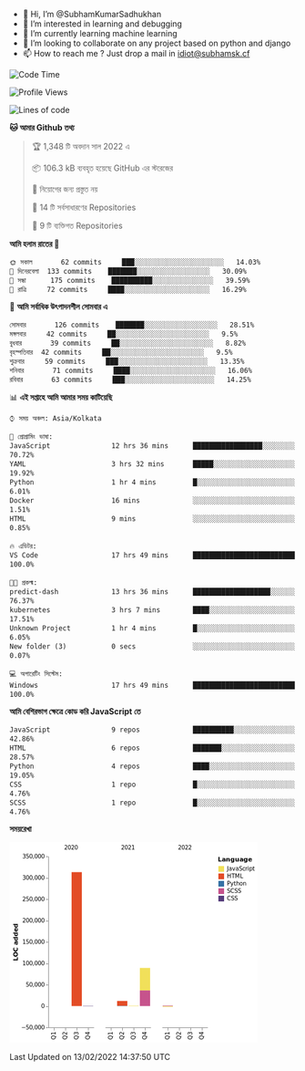 - 👋 Hi, I’m @SubhamKumarSadhukhan
- 👀 I’m interested in learning and debugging
- 🌱 I’m currently learning machine learning
- 💞️ I’m looking to collaborate on any project based on python and django
- 📫 How to reach me ?
      Just drop a mail in idiot@subhamsk.cf

<!---
SubhamKumarSadhukhan/SubhamKumarSadhukhan is a ✨ special ✨ repository because its `README.md` (this file) appears on your GitHub profile.
You can click the Preview link to take a look at your changes.
--->


<!--START_SECTION:waka-->
![Code Time](http://img.shields.io/badge/Code%20Time-169%20hrs%201%20min-blue)

![Profile Views](http://img.shields.io/badge/%E0%A6%AA%E0%A7%8D%E0%A6%B0%E0%A7%8B%E0%A6%AB%E0%A6%BE%E0%A6%87%E0%A6%B2%20%E0%A6%A6%E0%A6%B0%E0%A7%8D%E0%A6%B6%E0%A6%A8-7-blue)

![Lines of code](https://img.shields.io/badge/%E0%A6%B9%E0%A7%8D%E0%A6%AF%E0%A6%BE%E0%A6%B2%E0%A7%8B%20%E0%A6%93%E0%A6%AF%E0%A6%BC%E0%A6%BE%E0%A6%B0%E0%A7%8D%E0%A6%B2%E0%A7%8D%E0%A6%A1%20%E0%A6%A5%E0%A7%87%E0%A6%95%E0%A7%87%20%E0%A6%86%E0%A6%AE%E0%A6%BF%20%E0%A6%B2%E0%A6%BF%E0%A6%96%E0%A7%87%E0%A6%9B%E0%A6%BF-416%20Thousand%20%E0%A6%95%E0%A7%8B%E0%A6%A1%E0%A7%87%E0%A6%B0%20%E0%A6%B2%E0%A6%BE%E0%A6%87%E0%A6%A8-blue)

**🐱 আমার Github তথ্য** 

> 🏆 1,348 টি অবদান সাল 2022 এ
 > 
> 📦 106.3 kB ব্যবহৃত হয়েছে GitHub এর স্টরেজের 
 > 
> 🚫 নিয়োগের জন্য প্রস্তুত নয়
 > 
> 📜 14 টি সর্বসাধারণের Repositories 
 > 
> 🔑 9 টি ব্যক্তিগত Repositories  
 > 
**আমি হলাম রাতের 🦉** 

```text
🌞 সকাল       62 commits     ███░░░░░░░░░░░░░░░░░░░░░░   14.03% 
🌆 দিনেরবেলা  133 commits    ███████░░░░░░░░░░░░░░░░░░   30.09% 
🌃 সন্ধা      175 commits    ██████████░░░░░░░░░░░░░░░   39.59% 
🌙 রাত্রি     72 commits     ████░░░░░░░░░░░░░░░░░░░░░   16.29%

```
📅 **আমি সর্বাধিক উৎপাদনশীল সোমবার এ** 

```text
সোমবার       126 commits    ███████░░░░░░░░░░░░░░░░░░   28.51% 
মঙ্গলবার     42 commits     ██░░░░░░░░░░░░░░░░░░░░░░░   9.5% 
বুধবার       39 commits     ██░░░░░░░░░░░░░░░░░░░░░░░   8.82% 
বৃহস্পতিবার  42 commits     ██░░░░░░░░░░░░░░░░░░░░░░░   9.5% 
শুক্রবার     59 commits     ███░░░░░░░░░░░░░░░░░░░░░░   13.35% 
শনিবার       71 commits     ████░░░░░░░░░░░░░░░░░░░░░   16.06% 
রবিবার       63 commits     ███░░░░░░░░░░░░░░░░░░░░░░   14.25%

```


📊 **এই সপ্তাহে আমি আমার সময় কাটিয়েছি** 

```text
⌚︎ সময় অঞ্চল: Asia/Kolkata

💬 প্রোগ্রামিং ভাষা: 
JavaScript               12 hrs 36 mins      █████████████████░░░░░░░░   70.72% 
YAML                     3 hrs 32 mins       █████░░░░░░░░░░░░░░░░░░░░   19.92% 
Python                   1 hr 4 mins         █░░░░░░░░░░░░░░░░░░░░░░░░   6.01% 
Docker                   16 mins             ░░░░░░░░░░░░░░░░░░░░░░░░░   1.51% 
HTML                     9 mins              ░░░░░░░░░░░░░░░░░░░░░░░░░   0.85%

🔥 এডিটর: 
VS Code                  17 hrs 49 mins      █████████████████████████   100.0%

🐱‍💻 প্রকল্ম: 
predict-dash             13 hrs 36 mins      ███████████████████░░░░░░   76.37% 
kubernetes               3 hrs 7 mins        ████░░░░░░░░░░░░░░░░░░░░░   17.51% 
Unknown Project          1 hr 4 mins         █░░░░░░░░░░░░░░░░░░░░░░░░   6.05% 
New folder (3)           0 secs              ░░░░░░░░░░░░░░░░░░░░░░░░░   0.07%

💻 অপারেটিং সিস্টেম: 
Windows                  17 hrs 49 mins      █████████████████████████   100.0%

```

**আমি বেশিরভাগ ক্ষেত্রে কোড করি JavaScript তে** 

```text
JavaScript               9 repos             ██████████░░░░░░░░░░░░░░░   42.86% 
HTML                     6 repos             ███████░░░░░░░░░░░░░░░░░░   28.57% 
Python                   4 repos             ████░░░░░░░░░░░░░░░░░░░░░   19.05% 
CSS                      1 repo              █░░░░░░░░░░░░░░░░░░░░░░░░   4.76% 
SCSS                     1 repo              █░░░░░░░░░░░░░░░░░░░░░░░░   4.76%

```


**সময়রেখা**

![Chart not found](https://raw.githubusercontent.com/SubhamKumarSadhukhan/SubhamKumarSadhukhan/main/charts/bar_graph.png) 


 Last Updated on 13/02/2022 14:37:50 UTC
<!--END_SECTION:waka-->
